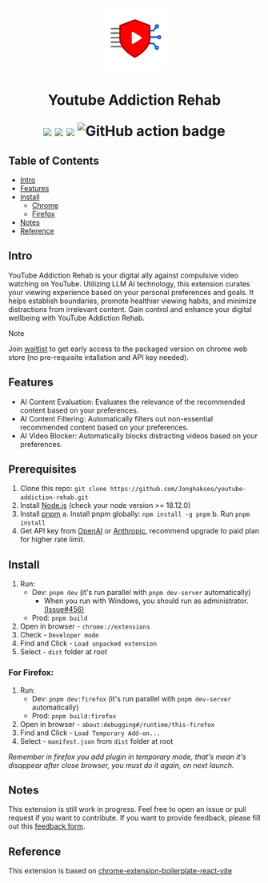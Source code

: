 <div align="center">
<img src="chrome-extension/public/logo.png" alt="logo" width="128" height="128"/>
<h1> Youtube Addiction Rehab

![](https://img.shields.io/badge/React-61DAFB?style=flat-square&logo=react&logoColor=black)
![](https://img.shields.io/badge/Typescript-3178C6?style=flat-square&logo=typescript&logoColor=white)
![](https://badges.aleen42.com/src/vitejs.svg)
![GitHub action badge](https://github.com/Jonghakseo/chrome-extension-boilerplate-react-vite/actions/workflows/build-zip.yml/badge.svg)

</div>

## Table of Contents

- [Intro](#intro)
- [Features](#features)
- [Install](#install)
  - [Chrome](#chrome)
  - [Firefox](#firefox)
- [Notes](#notes)
- [Reference](#reference)

## Intro <a name="intro"></a>
YouTube Addiction Rehab is your digital ally against compulsive video watching on YouTube. Utilizing LLM AI technology, this extension curates your viewing experience based on your personal preferences and goals. It helps establish boundaries, promote healthier viewing habits, and minimize distractions from irrelevant content. Gain control and enhance your digital wellbeing with YouTube Addiction Rehab.

> [!NOTE] 
> Join [waitlist](https://forms.gle/93Ew9HLtuBnAUuqF8) to get early access to the packaged version on chrome web store (no pre-requisite intallation and API key needed).

## Features <a name="features"></a>

- AI Content Evaluation: Evaluates the relevance of the recommended content based on your preferences.
- AI Content Filtering: Automatically filters out non-essential recommended content based on your preferences.
- AI Video Blocker: Automatically blocks distracting videos based on your preferences.

## Prerequisites <a name="prerequisites"></a>

1. Clone this repo: `git clone https://github.com/Jonghakseo/youtube-addiction-rehab.git`
2. Install [Node.js](https://nodejs.org/en/) (check your node version >= 18.12.0) 
3. Install [pnpm](https://pnpm.io/) 
  a. Install pnpm globally: `npm install -g pnpm`
  b. Run `pnpm install`
4. Get API key from [OpenAI](https://help.openai.com/en/articles/4936850-where-do-i-find-my-openai-api-key) or [Anthropic](https://docs.anthropic.com/en/api/getting-started), recommend upgrade to paid plan for higher rate limit.

## Install <a name="install"></a>

1. Run:
   - Dev: `pnpm dev` (it's run parallel with `pnpm dev-server` automatically)
     - When you run with Windows, you should run as
       administrator. [(Issue#456)](https://github.com/Jonghakseo/chrome-extension-boilerplate-react-vite/issues/456)
   - Prod: `pnpm build`
2. Open in browser - `chrome://extensions`
3. Check - `Developer mode`
4. Find and Click - `Load unpacked extension`
5. Select - `dist` folder at root

### For Firefox: <a name="firefox"></a>

1. Run:
   - Dev: `pnpm dev:firefox` (it's run parallel with `pnpm dev-server` automatically)
   - Prod: `pnpm build:firefox`
2. Open in browser - `about:debugging#/runtime/this-firefox`
3. Find and Click - `Load Temporary Add-on...`
4. Select - `manifest.json` from `dist` folder at root

<i>Remember in firefox you add plugin in temporary mode, that's mean it's disappear after close browser, you must do it again, on next launch.</i>

## Notes 

This extension is still work in progress. Feel free to open an issue or pull request if you want to contribute. If you want to provide feedback, please fill out this [feedback form](https://forms.gle/dvffa7NFtxXDfLw6A).

## Reference <a name="reference"></a>

This extension is based on [chrome-extension-boilerplate-react-vite](https://github.com/Jonghakseo/chrome-extension-boilerplate-react-vite)